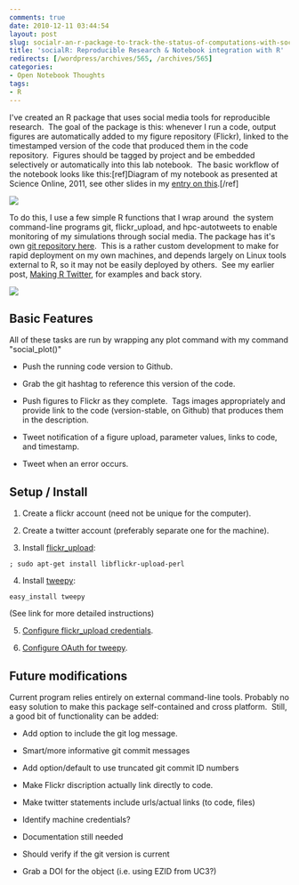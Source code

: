 ```yaml
---
comments: true
date: 2010-12-11 03:44:54
layout: post
slug: socialr-an-r-package-to-track-the-status-of-computations-with-social-network-tools
title: 'socialR: Reproducible Research & Notebook integration with R'
redirects: [/wordpress/archives/565, /archives/565]
categories:
- Open Notebook Thoughts
tags:
- R
---
```


I've created an R package that uses social media tools for reproducible research.  The goal of the package is this: whenever I run a code, output figures are automatically added to my figure repository (Flickr), linked to the timestamped version of the code that produced them in the code repository.  Figures should be tagged by project and be embedded selectively or automatically into this lab notebook.  The basic workflow of the notebook looks like this:[ref]Diagram of my notebook as presented at Science Online, 2011, see other slides in my [entry on this](http://www.carlboettiger.info/archives/792).[/ref]

![]( http://farm6.staticflickr.com/5259/5471680767_34c350314e_o.png )


To do this, I use a few simple R functions that I wrap around  the system command-line programs git, flickr_upload, and hpc-autotweets to enable monitoring of my simulations through social media. The package has it's own [git repository here](https://github.com/cboettig/socialR).  This is a rather custom development to make for rapid deployment on my own machines, and depends largely on Linux tools external to R, so it may not be easily deployed by others.  See my earlier post, [Making R Twitter](http://www.carlboettiger.info/archives/375), for examples and back story.

![]( http://farm5.staticflickr.com/4112/5196584707_663796eb6e_o.png )



## Basic Features


All of these tasks are run by wrapping any plot command with my command "social_plot()"



	
  * Push the running code version to Github.

	
  * Grab the git hashtag to reference this version of the code.

	
  * Push figures to Flickr as they complete.  Tags images appropriately and provide link to the code (version-stable, on Github) that produces them in the description.

	
  * Tweet notification of a figure upload, parameter values, links to code, and timestamp.



	
  * Tweet when an error occurs.




## Setup / Install





	
  1. Create a flickr account (need not be unique for the computer).

	
  2. Create a twitter account (preferably separate one for the machine).

	
  3. Install [flickr_upload](http://search.cpan.org/~cpb/Flickr-Upload/flickr_upload):

    
    ; sudo apt-get install libflickr-upload-perl




	
  4. Install [tweepy](https://github.com/joshthecoder/tweepy/blob/master/INSTALL):

    
    easy_install tweepy




(See link for more detailed instructions)
	
  5. [Configure flickr_upload credentials](http://search.cpan.org/~cpb/Flickr-Upload/flickr_upload#___top).

	
  6. [Configure OAuth for tweepy](http://jeffmiller.github.com/2010/05/31/twitter-from-the-command-line-in-python-using-oauth).




## Future modifications


Current program relies entirely on external command-line tools. Probably no easy solution to make this package self-contained and cross platform.  Still, a good bit of functionality can be added:



	
  * Add option to include the git log message.

	
  * Smart/more informative git commit messages

	
  * Add option/default to use truncated git commit ID numbers

	
  * Make Flickr discription actually link directly to code.

	
  * Make twitter statements include urls/actual links (to code, files)

	
  * Identify machine credentials?

	
  * Documentation still needed

	
  * Should verify if the git version is current

	
  * Grab a DOI for the object (i.e. using EZID from UC3?)


